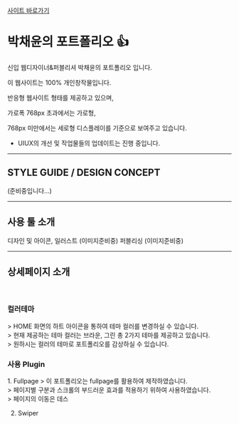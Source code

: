 [사이트 바로가기](https://github.com/yunyungu/yunyungu)

# 박채윤의 포트폴리오 :+1:

신입 웹디자이너&퍼블리셔 박채윤의 포트폴리오 입니다.

이 웹사이트는 100% 개인창작물입니다.

반응형 웹사이트 형태를 제공하고 있으며,

가로폭 768px 초과에서는 가로형,

768px 미만에서는 세로형 디스플레이를 기준으로 보여주고 있습니다.



* UIUX의 개선 및 작업물들의 업데이트는 진행 중입니다.

---

<h2>STYLE GUIDE / DESIGN CONCEPT</h2>
(준비중입니다...)

---

<h2>사용 툴 소개</h2>
디자인 및 아이콘, 일러스트
(이미지준비중)
퍼블리싱
(이미지준비중)

---

<h2> 상세페이지 소개 </h2>
<br>
<h3> 컬러테마 </h3>
  > HOME 화면의 하트 아이콘을 통하여 테마 컬러를 변경하실 수 있습니다.<br>
  > 현재 제공하는 테마 컬러는 브라운, 그린 총 2가지 테마를 제공하고 있습니다.<br>
  > 원하시는 컬러의 테마로 포트폴리오를 감상하실 수 있습니다.

<h3> 사용 Plugin </h3>
1. Fullpage
  > 이 포트폴리오는 fullpage를 활용하여 제작하였습니다.<br>
  > 페이지별 구분과 스크롤의 부드러운 효과를 적용하기 위하여 사용하였습니다.<br>
  > 페이지의 이동은 데스

2. Swiper

